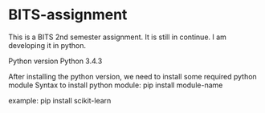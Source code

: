 # BITS-assignment
This is a BITS 2nd semester assignment. It is still in continue. I am developing it in python.


Python version Python 3.4.3

After installing the python version, we need to install some required python module
Syntax to install python module:
pip install module-name

example:
pip install scikit-learn
